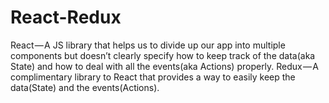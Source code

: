 # React-Redux
React — A JS library that helps us to divide up our app into multiple components but doesn’t clearly specify how to keep track of the data(aka State) and how to deal with all the events(aka Actions) properly. Redux — A complimentary library to React that provides a way to easily keep the data(State) and the events(Actions).
